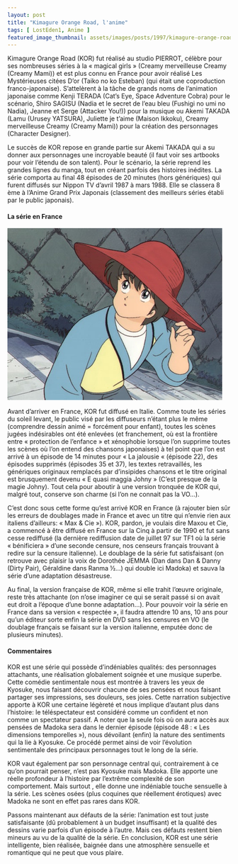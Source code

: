 ```yaml
---
layout: post
title: "Kimagure Orange Road, l'anime"
tags: [ LostEden1, Anime ]
featured_image_thumbnail: assets/images/posts/1997/kimagure-orange-road-anime.jpg
---
```


Kimagure Orange Road (KOR) fut réalisé au studio PIERROT, célèbre pour ses nombreuses séries à la « magical girls » (Creamy merveilleuse Creamy (Creamy Mami)) et est plus connu en France pour avoir réalisé Les Mystérieuses citées D’or (Taiko no ko Esteban) (qui était une coproduction franco-japonaise). S’attelèrent à la tâche de grands noms de l’animation japonaise comme Kenji TERADA (Cat’s Eye, Space Adventure Cobra) pour le scénario, Shiro SAGISU (Nadia et le secret de l’eau bleu (Fushigi no umi no Nadia), Jeanne et Serge (Attacker You!)) pour la musique ou Akemi TAKADA (Lamu (Urusey YATSURA), Juliette je t’aime (Maison Ikkoku), Creamy merveilleuse Creamy (Creamy Mami)) pour la création des personnages (Character Designer). 

Le succès de KOR repose en grande partie sur Akemi TAKADA qui a su donner aux personnages une incroyable beauté (il faut voir ses artbooks pour voir l’étendu de son talent). Pour le scénario, la série reprend les grandes lignes du manga, tout en créant parfois des histoires inédites. La série comporta au final 48 épisodes de 20 minutes (hors génériques) qui furent diffusés sur Nippon TV d’avril 1987 à mars 1988. Elle se classera 8 ème à l’Anime Grand Prix Japonais (classement des meilleurs séries établi par le public japonais). 

#### La série en France

![Kimagure Orange Road, l'anime](assets/images/posts/1997/kimagure-orange-road-anime.jpg#left) 

Avant d’arriver en France, KOR fut diffusé en Italie. Comme toute les séries du soleil levant, le public visé par les diffuseurs n’étant plus le même (comprendre dessin animé = forcément pour enfant), toutes les scènes jugées indésirables ont été enlevées (et franchement, où est la frontière entre « protection de l’enfance » et xénophobie lorsque l’on supprime toutes les scènes où l’on entend des chansons japonaises) à tel point que l’on est arrivé à un épisode de 14 minutes pour « La jalousie « (épisode 22), des épisodes supprimés (épisodes 35 et 37), les textes retravaillés, les génériques originaux remplacés par d’insipides chansons et le titre original est brusquement devenu « E quasi maggia Johny » (C’est presque de la magie Johny). Tout cela pour aboutir à une version tronquée de KOR qui, malgré tout, conserve son charme (si l’on ne connait pas la VO…). 

C’est donc sous cette forme qu’est arrivé KOR en France (à rajouter bien sûr les erreurs de doublages made in France et avec un titre qui n’envie rien aux italiens d’ailleurs: « Max & Cie »). KOR, pardon, je voulais dire Maxou et Cie, a commencé à être diffusé en France sur la Cinq à partir de 1990 et fut sans cesse rediffusé (la dernière rediffusion date de juillet 97 sur TF1 où la série « bénificiera » d’une seconde censure, nos censeurs français trouvant à redire sur la censure italienne). Le doublage de la série fut satisfaisant (on retrouve avec plaisir la voix de Dorothée JEMMA (Dan dans Dan & Danny (Dirty Pair), Géraldine dans Ranma ½…) qui double ici Madoka) et sauva la série d’une adaptation désastreuse. 

Au final, la version française de KOR, même si elle trahit l’œuvre originale, reste très attachante (on n’ose imaginer ce qui se serait passé si on avait eut droit a l’époque d’une bonne adaptation…). Pour pouvoir voir la série en France dans sa version « respectée », il faudra attendre 10 ans, 10 ans pour qu’un éditeur sorte enfin la série en DVD sans les censures en VO (le doublage français se faisant sur la version italienne, emputée donc de plusieurs minutes).

#### Commentaires

KOR est une série qui possède d’indéniables qualités: des personnages attachants, une réalisation globalement soignée et une musique superbe. Cette comédie sentimentale nous est montrée à travers les yeux de Kyosuke, nous faisant découvrir chacune de ses pensées et nous faisant partager ses impressions, ses douleurs, ses joies. Cette narration subjective apporte à KOR une certaine légèreté et nous implique d’autant plus dans l’histoire: le téléspectateur est considéré comme un confident et non comme un spectateur passif. 
A noter que la seule fois où on aura accès aux pensées de Madoka sera dans le dernier épisode (épisode 48 : « Les dimensions temporelles »), nous dévoilant (enfin) la nature des sentiments qui la lie à Kyosuke. Ce procédé permet ainsi de voir l’évolution sentimentale des principaux personnages tout le long de la série. 

KOR vaut également par son personnage central qui, contrairement à ce qu’on pourrait penser, n’est pas Kyosuke mais Madoka. Elle apporte une réelle profondeur à l’histoire par l’extrême complexité de son comportement. Mais surtout , elle donne une indéniable touche sensuelle à la série. Les scènes osées (plus coquines que réellement érotiques) avec Madoka ne sont en effet pas rares dans KOR. 

Passons maintenant aux défauts de la série: l’animation est tout juste satisfaisante (dû probablement à un budget insuffisant) et la qualité des dessins varie parfois d’un épisode à l’autre. Mais ces défauts restent bien mineurs au vu de la qualité de la série. En conclusion, KOR est une série intelligente, bien réalisée, baignée dans une atmosphère sensuelle et romantique qui ne peut que vous plaire.